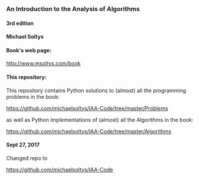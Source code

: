 ### An Introduction to the Analysis of Algorithms 
#### 3rd edition
#### Michael Soltys

#### Book's web page:
http://www.msoltys.com/book

#### This repository:

This repository contains Python solutions to (almost) all the
programming problems in the book:

https://github.com/michaelsoltys/IAA-Code/tree/master/Problems

as well as Python implementations of (almost) all the Algorithms in
the book:

https://github.com/michaelsoltys/IAA-Code/tree/master/Algorithms

#### Sept 27, 2017

Changed repo to 

https://github.com/michaelsoltys/IAA-Code
